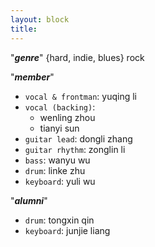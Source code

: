 ```yaml
---
layout: block
title:
---
```


"***genre***"  {hard, indie, blues} rock

"***member***"  
- `vocal & frontman`: yuqing li
- `vocal (backing)`:
  -  wenling zhou 
  -  tianyi sun
- `guitar lead`: dongli zhang
- `guitar rhythm`: zonglin li
- `bass`: wanyu wu
- `drum`: linke zhu
- `keyboard`: yuli wu
  
"***alumni***"  
- `drum`: tongxin qin
- `keyboard`: junjie liang
